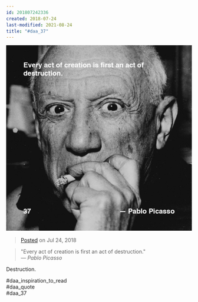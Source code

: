 ```yaml
---
id: 201807242336
created: 2018-07-24
last-modified: 2021-08-24
title: "#daa_37"
---
```

![](../assets/201807242336.jpg)

>[Posted](202106221357) on Jul 24, 2018

>"Every act of creation is first an act of destruction."  
>*— Pablo Picasso*

Destruction.

#daa_inspiration_to_read  
#daa_quote  
#daa_37